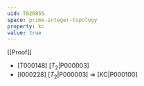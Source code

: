 ```yaml
---
uid: T026855
space: prime-integer-topology
property: kc
value: true
---
```

[[Proof]]

* [T000148] [$T_2$|P000003]
* [I000228] [$T_2$|P000003] => [KC|P000100]

